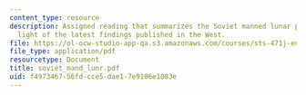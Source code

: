 ```yaml
---
content_type: resource
description: Assigned reading that summarizes the Soviet manned lunar program in the
  light of the latest findings published in the West.
file: https://ol-ocw-studio-app-qa.s3.amazonaws.com/courses/sts-471j-engineering-apollo-the-moon-project-as-a-complex-system-spring-2007/f497346756fdcce5dae17e9106e1083e_soviet_mand_lunr.pdf
file_type: application/pdf
resourcetype: Document
title: soviet_mand_lunr.pdf
uid: f4973467-56fd-cce5-dae1-7e9106e1083e
---
```

